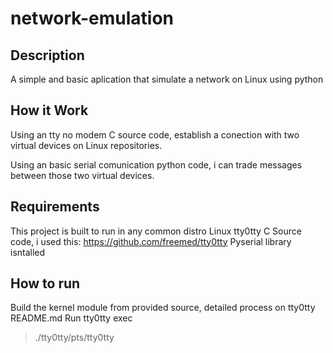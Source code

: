# network-emulation
## Description
A simple and basic aplication that simulate a network on Linux using python

## How it Work
Using an tty no modem C source code, establish a conection with two virtual devices on Linux repositories.

Using an basic serial comunication python code, i can trade messages between those two virtual devices.


## Requirements
This project is built to run in any common distro Linux 
tty0tty C Source code, i used this: https://github.com/freemed/tty0tty
Pyserial library isntalled

## How to run
Build the kernel module from provided source, detailed process on tty0tty README.md
Run tty0tty exec 
  > ./tty0tty/pts/tty0tty
  
